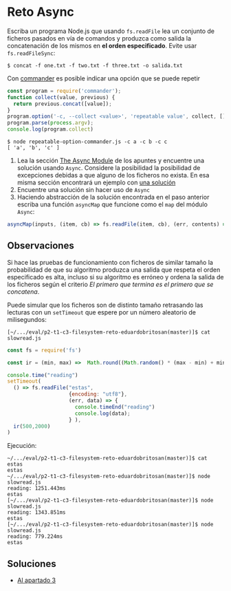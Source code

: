 # Reto Async

Escriba un programa Node.js que usando `fs.readFile` lea  un conjunto de ficheros pasados en vía de comandos y produzca como salida la concatenación de los mismos en **el orden especificado**. Evite usar `fs.readFileSync`:

```
$ concat -f one.txt -f two.txt -f three.txt -o salida.txt
```

Con [commander](https://www.npmjs.com/package/commander?activeTab=readme) es posible indicar una opción que se puede repetir

```js
const program = require('commander');
function collect(value, previous) {
  return previous.concat([value]);
}
program.option('-c, --collect <value>', 'repeatable value', collect, []);
program.parse(process.argv);
console.log(program.collect)
```

```
$ node repeatable-option-commander.js -c a -c b -c c
[ 'a', 'b', 'c' ]
```

1. Lea la sección [The Async Module]({{site.baseurl}}/tema1-introduccion-a-javascript/event-loop/async-js) de los apuntes y encuentre una solución usando `Async`. Considere la posibilidad la posibilidad de excepciones debidas a que alguno de los ficheros no exista. En esa misma sección encontrará un ejemplo con [una solución](/introduccion/tema1-introduccion-a-javascript/event-loop/async-js#ejemplo-concatenación-de-ficheros)
3. Encuentre  una solución sin hacer uso de `Async`
4. Haciendo abstracción de la solución encontrada en el paso anterior escriba una función `asyncMap` que funcione como el `map` del módulo `Async`:

  ```js
  asyncMap(inputs, (item, cb) => fs.readFile(item, cb), (err, contents) => { ... });
  ```

## Observaciones 

Si hace las pruebas de funcionamiento con ficheros de similar tamaño la probabilidad de que su algoritmo produzca una salida que respeta el orden especificado es alta, incluso si su algoritmo es erróneo y ordena la salida de los ficheros según el criterio *El primero que termina es el primero que se concatena*.

Puede simular que los ficheros son de distinto tamaño retrasando las lecturas con un `setTimeout` que espere por un número aleatorio de milisegundos:

```
[~/.../eval/p2-t1-c3-filesystem-reto-eduardobritosan(master)]$ cat slowread.js
```

```js
const fs = require('fs')

const ir = (min, max) =>  Math.round((Math.random() * (max - min) + min))

console.time("reading")
setTimeout(
  () => fs.readFile("estas", 
                    {encoding: "utf8"}, 
                    (err, data) => { 
                      console.timeEnd("reading")
                      console.log(data);
                    } ),
  ir(500,2000)
)
```

Ejecución:

```
~/.../eval/p2-t1-c3-filesystem-reto-eduardobritosan(master)]$ cat estas
estas
~/.../eval/p2-t1-c3-filesystem-reto-eduardobritosan(master)]$ node slowread.js 
reading: 1251.443ms
estas
[~/.../eval/p2-t1-c3-filesystem-reto-eduardobritosan(master)]$ node slowread.js 
reading: 1343.851ms
estas
[~/.../eval/p2-t1-c3-filesystem-reto-eduardobritosan(master)]$ node slowread.js 
reading: 779.224ms
estas
```

## Soluciones

* [Al apartado 3](https://github.com/ULL-ESIT-PL-1920/reto-readfiles-and-concat/blob/master/concat-file-2.js)
